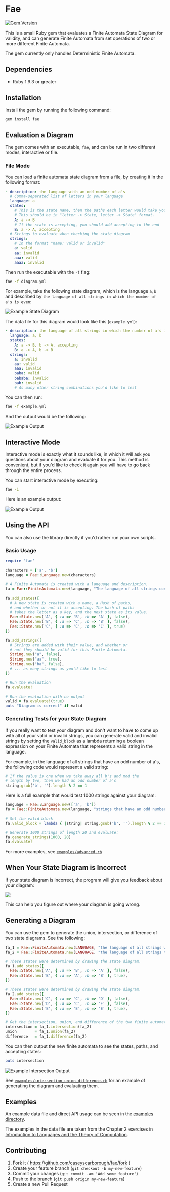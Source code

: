 # Fae

[![Gem Version](https://badge.fury.io/rb/fae.svg)](http://badge.fury.io/rb/fae)

This is a small Ruby gem that evaluates a Finite Automata State Diagram for validity, and can generate Finite Automata from set operations of two or more different Finite Automata.

The gem currently only handles Deterministic Finite Automata.

## Dependencies

* Ruby 1.9.3 or greater

## Installation

Install the gem by running the following command:

```bash
gem install fae
```

## Evaluation a Diagram

The gem comes with an executable, `fae`, and can be run in two different modes, interactive or file.

### File Mode

You can load a finite automata state diagram from a file, by creating it in the following format:

```yaml
- description: the language with an odd number of a's
  # Comma-separated list of letters in your language
  language: a
  states:
    # This is the state name, then the paths each letter would take you.
    # This should be in "letter -> State, letter -> State" format.
    A: a -> B
    # If the state is accepting, you should add accepting to the end
    B: a -> A, accepting
  # Strings to evaluate when checking the state diagram
  strings:
    # In the format "name: valid or invalid"
    a: valid
    aa: invalid
    aaa: valid
    aaaa: invalid
```

Then run the executable with the `-f` flag:

```bash
fae -f diagram.yml
```

For example, take the following state diagram, which is the language `a,b` and described by `the language of all strings in which the number of a's is even`:

![Example State Diagram](https://raw.githubusercontent.com/caseyscarborough/fae/master/etc/example_state_diagram.png)

The data file for this diagram would look like this (`example.yml`):

```yaml
- description: the language of all strings in which the number of a's is even
  language: a, b
  states:
    A: a -> B, b -> A, accepting
    B: a -> A, b -> B
  strings:
    a: invalid
    aa: valid
    aaa: invalid
    baba: valid
    bababa: invalid
    bab: invalid
    # As many other string combinations you'd like to test
```

You can then run:

```bash
fae -f example.yml
```

And the output would be the following:

![Example Output](https://raw.githubusercontent.com/caseyscarborough/fae/master/etc/example_file_mode_output.png)

## Interactive Mode

Interactive mode is exactly what it sounds like, in which it will ask you questions about your diagram and evaluate it for you. This method is convenient, but if you'd like to check it again you will have to go back through the entire process.

You can start interactive mode by executing:

```bash
fae -i
```

Here is an example output:

![Example Output](https://raw.githubusercontent.com/caseyscarborough/fae/master/etc/example_interactive_mode_output.png)

## Using the API

You can also use the library directly if you'd rather run your own scripts.

### Basic Usage

```rb
require 'fae'

characters = ['a', 'b']
language = Fae::Language.new(characters)

# A Finite Automata is created with a language and description.
fa = Fae::FiniteAutomata.new(language, "The language of all strings containing at least two a's")

fa.add_states([
  # A new state is created with a name, a Hash of paths,
  # and whether or not it is accepting. The hash of paths
  # takes the letter as a key, and the next state as its value.
  Fae::State.new('A', { :a => 'B', :b => 'A' }, false),
  Fae::State.new('B', { :a => 'C', :b => 'B' }, false),
  Fae::State.new('C', { :a => 'C', :b => 'C' }, true)
])

fa.add_strings([
  # Strings are added with their value, and whether or
  # not they should be valid for this Finite Automata.
  String.new("a", false),
  String.new("aa", true),
  String.new("ba", false),
  # ... as many strings as you'd like to test
])

# Run the evaluation
fa.evaluate!

# Run the evaluation with no output
valid = fa.evaluate!(true)
puts "Diagram is correct" if valid
```

### Generating Tests for your State Diagram

If you really want to test your diagram and don't want to have to come up with all of your valid or invalid strings, you can generate valid and invalid strings by setting the `valid_block` as a lambda returning a boolean expression on your Finite Automata that represents a valid string in the language.

For example, in the language of all strings that have an odd number of a's, the following code would represent a valid string:

```ruby
# If the value is one when we take away all b's and mod the 
# length by two, then we had an odd number of a's
string.gsub('b', '').length % 2 == 1
```

Here is a full example that would test 1000 strings against your diagram:

```ruby
language = Fae::Language.new(['a', 'b'])
fa = Fae::FiniteAutomata.new(language, "strings that have an odd number of a's")

# Set the valid block
fa.valid_block = lambda { |string| string.gsub('b', '').length % 2 == 1 }

# Generate 1000 strings of length 20 and evaluate:
fa.generate_strings(1000, 20)
fa.evaluate!
```

For more examples, see [`examples/advanced.rb`](https://github.com/caseyscarborough/fae/blob/master/examples/advanced.rb)

## When Your State Diagram is Incorrect

If your state diagram is incorrect, the program will give you feedback about your diagram:

![](https://raw.githubusercontent.com/caseyscarborough/fae/master/etc/example_failed_output.png)

This can help you figure out where your diagram is going wrong.

## Generating a Diagram

You can use the gem to generate the union, intersection, or difference of two state diagrams. See the following:

```ruby
fa_1 = Fae::FiniteAutomata.new(LANGUAGE, "the language of all strings where the number of a's is odd")
fa_2 = Fae::FiniteAutomata.new(LANGUAGE, "the language of all strings that include the substring 'bb'")

# These states were determined by drawing the state diagram.
fa_1.add_states([
  Fae::State.new('A', { :a => 'B', :b => 'A' }, false),
  Fae::State.new('B', { :a => 'A', :b => 'B' }, true),
])

# These states were determined by drawing the state diagram.
fa_2.add_states([
  Fae::State.new('C', { :a => 'C', :b => 'D' }, false),
  Fae::State.new('D', { :a => 'C', :b => 'E' }, false),
  Fae::State.new('E', { :a => 'E', :b => 'E' }, true),
])

# Get the intersection, union, and difference of the two finite automata
intersection = fa_1.intersection(fa_2)
union        = fa_1.union(fa_2)
difference   = fa_1.difference(fa_2)
```

You can then output the new finite automata to see the states, paths, and accepting states:

```ruby
puts intersection
```

![Example Intersection Output](https://raw.githubusercontent.com/caseyscarborough/fae/master/etc/example_intersection_output.png)

See [`examples/intersection_union_difference.rb`](https://github.com/caseyscarborough/fae/blob/master/examples/intersection_union_difference.rb) for an example of generating the diagram and evaluating them.

## Examples

An example data file and direct API usage can be seen in the [examples directory](https://github.com/caseyscarborough/fae/tree/master/examples).

The examples in the data file are taken from the Chapter 2 exercises in [Introduction to Languages and the Theory of Computation](http://www.amazon.com/Introduction-Languages-Theory-Computation-Martin/dp/0073191469).

## Contributing

1. Fork it ( https://github.com/caseyscarborough/fae/fork )
2. Create your feature branch (`git checkout -b my-new-feature`)
3. Commit your changes (`git commit -am 'Add some feature'`)
4. Push to the branch (`git push origin my-new-feature`)
5. Create a new Pull Request
